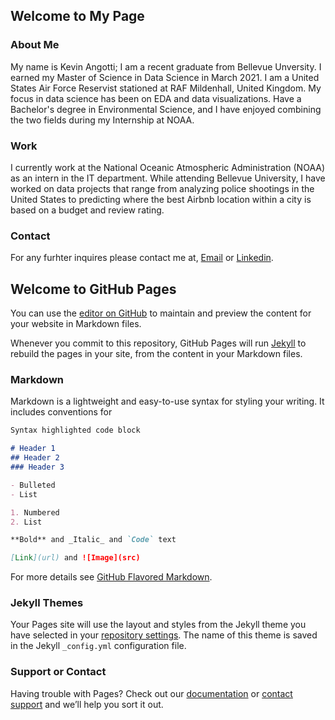 ## Welcome to My Page

### About Me

My name is Kevin Angotti; I am a recent graduate from Bellevue Unversity. I earned my Master of Science in Data Science in March 2021. I am a United States Air Force Reservist stationed at RAF Mildenhall, United Kingdom. My focus in data science has been on EDA and data visualizations. Have a Bachelor's degree in Environmental Science, and I have enjoyed combining the two fields during my Internship at NOAA.   

### Work

I currently work at the National Oceanic Atmospheric Administration (NOAA) as an intern in the IT department. 
While attending Bellevue University, I have worked on data projects that range from analyzing police shootings in the United States to predicting where the best Airbnb location within a city is based on a budget and review rating.

### Contact

For any furhter inquires please contact me at, [Email](kevin.j.angotti@gmail.com/) or [Linkedin](https://www.linkedin.com/in/kevin-angotti-b71b3675/).

























## Welcome to GitHub Pages

You can use the [editor on GitHub](https://github.com/kangotti/Data-Science-Portfolio/edit/main/docs/index.md) to maintain and preview the content for your website in Markdown files.

Whenever you commit to this repository, GitHub Pages will run [Jekyll](https://jekyllrb.com/) to rebuild the pages in your site, from the content in your Markdown files.

### Markdown

Markdown is a lightweight and easy-to-use syntax for styling your writing. It includes conventions for

```markdown
Syntax highlighted code block

# Header 1
## Header 2
### Header 3

- Bulleted
- List

1. Numbered
2. List

**Bold** and _Italic_ and `Code` text

[Link](url) and ![Image](src)
```

For more details see [GitHub Flavored Markdown](https://guides.github.com/features/mastering-markdown/).

### Jekyll Themes

Your Pages site will use the layout and styles from the Jekyll theme you have selected in your [repository settings](https://github.com/kangotti/Data-Science-Portfolio/settings). The name of this theme is saved in the Jekyll `_config.yml` configuration file.

### Support or Contact

Having trouble with Pages? Check out our [documentation](https://docs.github.com/categories/github-pages-basics/) or [contact support](https://github.com/contact) and we’ll help you sort it out.
